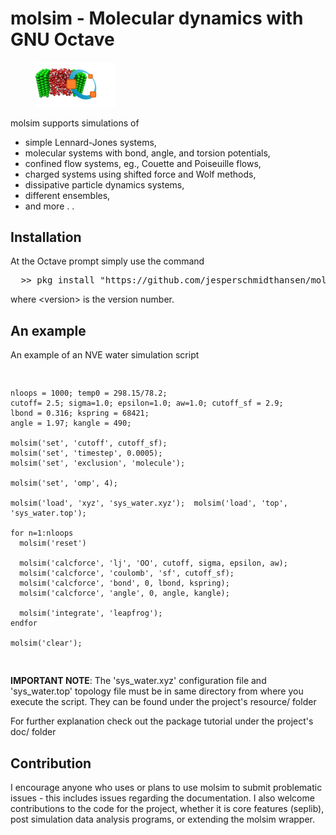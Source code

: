  <html>
<body>
<h1> molsim - Molecular dynamics with GNU Octave </h1>
<p>
<figure>
  <img src="doc/logo.png" alt="Trulli" style="width:30%">
</figure> 
</p>

<p>
molsim supports simulations of
</p>

<ul>
<li>simple Lennard-Jones systems,</li>
<li>molecular systems with bond, angle, and torsion potentials,</li>
<li>confined flow systems, eg., Couette and Poiseuille flows,</li>
<li>charged systems using shifted force and Wolf methods,</li>
<li>dissipative particle dynamics systems,</li>
<li>different ensembles,</li>
<li> and more . .</li>
</ul>

<h2>Installation </h2>
<p>At the Octave prompt simply use the command </p>
<p> 
<div class="box">
<pre>
  >> pkg install "https://github.com/jesperschmidthansen/molsim/archive/refs/tags/v&lt;version&gt;.tar.gz"
</pre>
</div>
</p>
<p>where &lt;version&gt; is the version number.

<h2>An example</h2>
An example of an NVE water simulation script

<div class="box">
  <pre>
   
    nloops = 1000; temp0 = 298.15/78.2;
    cutoff= 2.5; sigma=1.0; epsilon=1.0; aw=1.0; cutoff_sf = 2.9;
    lbond = 0.316; kspring = 68421; 
    angle = 1.97; kangle = 490;
   
    molsim('set', 'cutoff', cutoff_sf);
    molsim('set', 'timestep', 0.0005);
    molsim('set', 'exclusion', 'molecule'); 
  
    molsim('set', 'omp', 4);
  
    molsim('load', 'xyz', 'sys_water.xyz');  molsim('load', 'top', 'sys_water.top');
  
    for n=1:nloops 
      molsim('reset')
      
      molsim('calcforce', 'lj', 'OO', cutoff, sigma, epsilon, aw);
      molsim('calcforce', 'coulomb', 'sf', cutoff_sf);
      molsim('calcforce', 'bond', 0, lbond, kspring);
      molsim('calcforce', 'angle', 0, angle, kangle);
      
      molsim('integrate', 'leapfrog');
    endfor
    
    molsim('clear');
</pre>
</div>
  <p> <b>IMPORTANT NOTE</b>: The 'sys_water.xyz' configuration file and 'sys_water.top' topology file must be in
   same directory from where you execute the script. They can be found under the project's resource/ folder </p>
  <p> For further explanation check out the package tutorial under the project's doc/ folder </p> 
<h2>Contribution</h2>
<p>
I encourage anyone who uses or plans to use molsim to submit problematic issues - this includes issues regarding the documentation. I also welcome contributions to the code for the project, whether it is core features (seplib), post simulation data analysis programs, or extending the molsim wrapper. 
</p>
</body>
</html>
